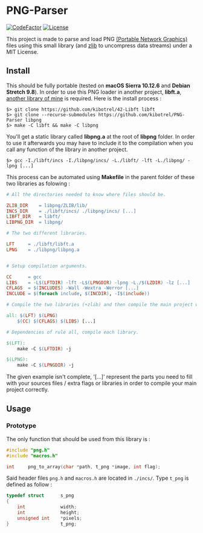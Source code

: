 # PNG-Parser
[![CodeFactor](https://www.codefactor.io/repository/github/kibotrel/png-parser/badge)](https://www.codefactor.io/repository/github/kibotrel/png-parser) [![License](http://img.shields.io/:license-mit-blue.svg?style=flat-square)](http://badges.mit-license.org)

This project is made to parse and load PNG [(Portable Network Graphics)](https://en.wikipedia.org/wiki/Portable_Network_Graphics) files using this small library (and [zlib](https://github.com/madler/zlib) to uncompress data streams) under a MIT License.

## Install

This should be fully portable (tested on **macOS Sierra 10.12.6** and **Debian Stretch 9.8**). In order to use this PNG loader in another project, **libft.a**, [another library of mine](https://github.com/kibotrel/42-Libft) is required. Here is the install process :
```shell
$> git clone https://github.com/kibotrel/42-Libft libft
$> git clone --recurse-submodules https://github.com/kibotrel/PNG-Parser libpng
$> make -C libft && make -C libpng
```

You'll get a static library called **libpng.a** at the root of **libpng** folder. In order to use it afterwards you may have to include it to the compilation when you call any function of the library in another project.
```shell
$> gcc -I./libft/incs -I./libpng/incs/ -L./libft/ -lft -L./libpng/ -lpng [...]
```

This process can be automated using **Makefile** in the parent folder of these two libraries as folowing :
```Makefile
# All the directories needed to know where files should be.

ZLIB_DIR	= libpng/ZLIB/lib/
INCS_DIR	= ./libft/incs/ ./libpng/incs/ [...]
LIBFT_DIR	= libft/
LIBPNG_DIR	= libpng/

# The two different libraries.

LFT     = ./libft/libft.a
LPNG    = ./libpng/libpng.a


# Setup compilation arguments.

CC      = gcc
LIBS    = -L$(LFTDIR) -lft -L$(LPNGDIR) -lpng -L./$(LZDIR) -lz [...]
CFLAGS  = $(INCLUDES) -Wall -Wextra -Werror [...]
INCLUDE = $(foreach include, $(INCDIR), -I$(include))

# Compile the two libraries (+zlib) and then compile the main project where png_to_array() is used.

all: $(LFT) $(LPNG)
	$(CC) $(CFLAGS) $(LIBS) [...]

# Dependencies of rule all, compile each library.

$(LFT):
	make -C $(LFTDIR) -j

$(LPNG):
	make -C $(LPNGDIR) -j
```

The given example isn't complete, '[...]' represent the parts you need to fill with your sources files / extra flags or libraries in order to compile your main project correctly.

## Usage
### Prototype
The only function that should be used from this library is :
```C
#include "png.h"
#include "macros.h"

int     png_to_array(char *path, t_png *image, int flag);
```

Said header files `png.h` and `macros.h` are located in `./incs/`. Type `t_png` is defined as follow :
```C
typedef struct      s_png
{
    int             width;
    int             height;
    unsigned int    *pixels;
}                   t_png;
```
